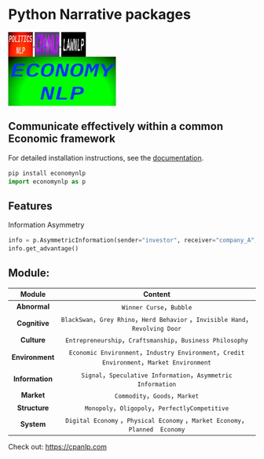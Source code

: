 # Python Narrative packages
<a href="https://pypi.org/project/economynlp/">
<img src="https://raw.githubusercontent.com/python-narrative/politicsnlp/main/politics.jpg" width = "50" height = "50" alt="logo" align=center />
</a>
<a href="https://pypi.org/project/cpanlp/">
<img src="https://raw.githubusercontent.com/accounting-intelligent-ai/cpanlp/main/cpanlp.png" width = "50" height = "50" alt="logo" align=center />
</a>
<a href="https://pypi.org/project/lawnlp/">
<img src="https://raw.githubusercontent.com/python-narrative/lawnlp/main/law.jpg" width = "50" height = "50" alt="logo" align=center />
</a>
<br/>
<a >
<img src="https://raw.githubusercontent.com/python-narrative/economynlp/main/economynlp.jpg" width = "220" height = "100" alt="logo" align=center />
</a>

## Communicate effectively within a common Economic framework
  
For detailed installation instructions, see the
[documentation](https://economynlp.com/documentation).
```python
pip install economynlp
import economynlp as p
```

## Features

Information Asymmetry
```python
info = p.AsymmetricInformation(sender="investor", receiver="company_A", message="I am very interested in investing in your business", hidden_information="I have a limited budget")
info.get_advantage()
```

## Module:

|  Module   | Content  |
|  :----:  | :----:  |
| **Abnormal**  | `Winner Curse`，`Bubble`|
| **Cognitive**  | `BlackSwan`，`Grey Rhino`，`Herd Behavior` ，`Invisible Hand`，`Revolving Door` |
| **Culture**  | `Entrepreneurship`，`Craftsmanship`，`Business Philosophy` |
| **Environment**  | `Economic Environment`，`Industry Environment`，`Credit Environment`，`Market Environment`|
| **Information**  | `Signal`，`Speculative Information`，`Asymmetric Information` |
| **Market**  | `Commodity`，`Goods`，`Market`|
| **Structure**  | `Monopoly`，`Oligopoly`，`PerfectlyCompetitive`|
| **System** |  `Digital Economy` ，`Physical Economy` ，`Market Economy`，`Planned  Economy` |


Check out: https://cpanlp.com